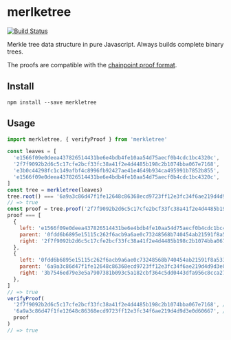 # merlketree

[![Build Status](https://travis-ci.org/blockai/merkletree.svg?branch=master)](https://travis-ci.org/blockai/merkletree)

Merkle tree data structure in pure Javascript. Always builds complete
binary trees.

The proofs are compatible with the
[chainpoint proof format](https://github.com/chainpoint/whitepaper/raw/master/chainpoint_white_paper.pdf).

## Install

```
npm install --save merkletree
```

## Usage

```javascript
import merkletree, { verifyProof } from 'merkletree'

const leaves = [
  'e1566f09e0deea437826514431be6e4bdb4fe10aa54d75aecf0b4cdc1bc4320c',
  '2f7f9092b2d6c5c17cfe2bcf33fc38a41f2e4d4485b198c2b1074bba067e7168',
  'e3b0c44298fc1c149afbf4c8996fb92427ae41e4649b934ca495991b7852b855',
  'e1566f09e0deea437826514431be6e4bdb4fe10aa54d75aecf0b4cdc1bc4320c',
]
const tree = merkletree(leaves)
tree.root() === '6a9a3c86d47f1fe12648c86368ecd9723ff12e3fc34f6ae219d4d9d3e0d60667'
// => true
const proof = tree.proof('2f7f9092b2d6c5c17cfe2bcf33fc38a41f2e4d4485b198c2b1074bba067e7168')
proof === [
  {
    left: 'e1566f09e0deea437826514431be6e4bdb4fe10aa54d75aecf0b4cdc1bc4320c',
    parent: '0fdd6b6895e15115c262f6acb9a6ae0c73248568b740454ab21591f8a533dd7f',
    right: '2f7f9092b2d6c5c17cfe2bcf33fc38a41f2e4d4485b198c2b1074bba067e7168',
  },
  {
    left: '0fdd6b6895e15115c262f6acb9a6ae0c73248568b740454ab21591f8a533dd7f',
    parent: '6a9a3c86d47f1fe12648c86368ecd9723ff12e3fc34f6ae219d4d9d3e0d60667',
    right: '3b7546ed79e3e5a7907381b093c5a182cbf364c5dd0443dfa956c8cca271cc33',
  },
]
// => true
verifyProof(
  '2f7f9092b2d6c5c17cfe2bcf33fc38a41f2e4d4485b198c2b1074bba067e7168', // leaf
  '6a9a3c86d47f1fe12648c86368ecd9723ff12e3fc34f6ae219d4d9d3e0d60667', // expected merkle root
  proof
)
// => true
```
